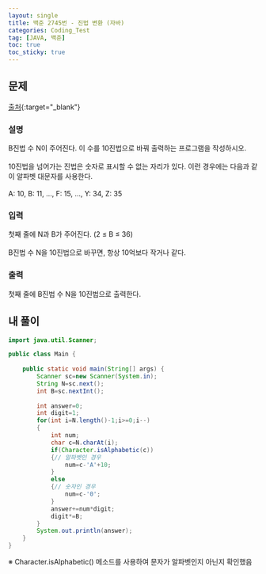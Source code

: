 ```yaml
---
layout: single
title: 백준 2745번 - 진법 변환 (자바)
categories: Coding_Test
tag: [JAVA, 백준]
toc: true
toc_sticky: true
---
```


## 문제
[출처](https://www.acmicpc.net/problem/2745){:target="_blank"}
### 설명
B진법 수 N이 주어진다. 이 수를 10진법으로 바꿔 출력하는 프로그램을 작성하시오. <br/>
<br/>
10진법을 넘어가는 진법은 숫자로 표시할 수 없는 자리가 있다. 이런 경우에는 다음과 같이 알파벳 대문자를 사용한다. <br/>
<br/>
A: 10, B: 11, ..., F: 15, ..., Y: 34, Z: 35 <br/>

### 입력
첫째 줄에 N과 B가 주어진다. (2 ≤ B ≤ 36) <br/>
<br/>
B진법 수 N을 10진법으로 바꾸면, 항상 10억보다 작거나 같다. <br/>

### 출력
첫째 줄에 B진법 수 N을 10진법으로 출력한다. <br/>

## 내 풀이
```java
import java.util.Scanner;

public class Main {
	
    public static void main(String[] args) {
        Scanner sc=new Scanner(System.in);
		String N=sc.next();
		int B=sc.nextInt();
		
		int answer=0;
		int digit=1;
		for(int i=N.length()-1;i>=0;i--)
		{
			int num;
			char c=N.charAt(i);
			if(Character.isAlphabetic(c))
			{// 알파벳인 경우
				num=c-'A'+10;
			}
			else
			{// 숫자인 경우
				num=c-'0';
			}
			answer+=num*digit;
			digit*=B;
		}
		System.out.println(answer);
	}
}
```

※ Character.isAlphabetic() 메소드를 사용하여 문자가 알파벳인지 아닌지 확인했음